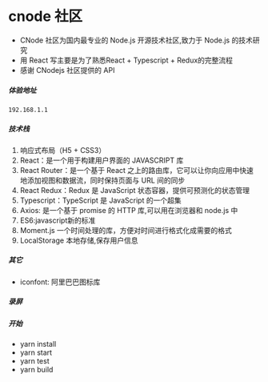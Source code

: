 
# cnode 社区

- CNode 社区为国内最专业的 Node.js 开源技术社区,致力于 Node.js 的技术研究
- 用 React 写主要是为了熟悉React + Typescript + Redux的完整流程
- 感谢 CNodejs 社区提供的 API

##### 体验地址
	192.168.1.1
	
##### 技术栈
1. 响应式布局（H5 + CSS3）
2. React：是一个用于构建用户界面的 JAVASCRIPT 库
3. React Router：是一个基于 React 之上的路由库，它可以让你向应用中快速地添加视图和数据流，同时保持页面与 URL 间的同步
4. React Redux：Redux 是 JavaScript 状态容器，提供可预测化的状态管理
5. Typescript：TypeScript 是 JavaScript 的一个超集
6. Axios: 是一个基于 promise 的 HTTP 库,可以用在浏览器和 node.js 中
7. ES6:javascript新的标准
8. Moment.js 一个时间处理的库，方便对时间进行格式化成需要的格式
9. LocalStorage 本地存储,保存用户信息


##### 其它
- iconfont: 阿里巴巴图标库

##### 录屏


##### 开始
- yarn install 
- yarn start 
- yarn test
- yarn build
